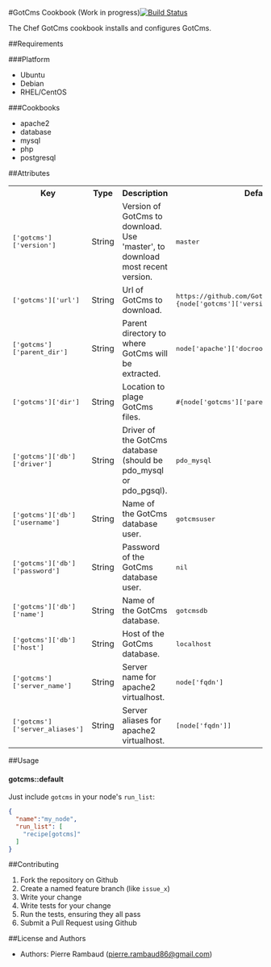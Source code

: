#GotCms Cookbook (Work in progress)[![Build Status](https://travis-ci.org/GotCms/gotcms-cookbook.svg?branch=master)](https://travis-ci.org/GotCms/gotcms-cookbook)

The Chef GotCms cookbook installs and configures GotCms.

##Requirements

###Platform

* Ubuntu
* Debian
* RHEL/CentOS

###Cookbooks

* apache2
* database
* mysql
* php
* postgresql

##Attributes

<table>
  <tr>
    <th>Key</th>
    <th>Type</th>
    <th>Description</th>
    <th>Default</th>
  </tr>
  <tr>
    <td><tt>['gotcms']['version']</tt></td>
    <td>String</td>
    <td>Version of GotCms to download. Use 'master', to download most recent version.</td>
    <td><tt>master</tt></td>
  </tr>
  <tr>
    <td><tt>['gotcms']['url']</tt></td>
    <td>String</td>
    <td>Url of GotCms to download.</td>
    <td><tt>https://github.com/GotCms/GotCms/archive/#{node['gotcms']['version']}.tar.gz</tt></td>
  </tr>
  <tr>
    <td><tt>['gotcms']['parent_dir']</tt></td>
    <td>String</td>
    <td>Parent directory to where GotCms will be extracted.</td>
    <td><tt>node['apache']['docroot_dir']</tt></td>
  </tr>
  <tr>
    <td><tt>['gotcms']['dir']</tt></td>
    <td>String</td>
    <td>Location to plage GotCms files.</td>
    <td><tt>#{node['gotcms']['parent_dir']}/gotcms</tt></td>
  </tr>
  <tr>
    <td><tt>['gotcms']['db']['driver']</tt></td>
    <td>String</td>
    <td>Driver of the GotCms database (should be pdo_mysql or pdo_pgsql).</td>
    <td><tt>pdo_mysql</tt></td>
  </tr>
  <tr>
    <td><tt>['gotcms']['db']['username']</tt></td>
    <td>String</td>
    <td>Name of the GotCms database user.</td>
    <td><tt>gotcmsuser</tt></td>
  </tr>
  <tr>
    <td><tt>['gotcms']['db']['password']</tt></td>
    <td>String</td>
    <td>Password of the GotCms database user.</td>
    <td><tt>nil</tt></td>
  </tr>
  <tr>
    <td><tt>['gotcms']['db']['name']</tt></td>
    <td>String</td>
    <td>Name of the GotCms database.</td>
    <td><tt>gotcmsdb</tt></td>
  </tr>
  <tr>
    <td><tt>['gotcms']['db']['host']</tt></td>
    <td>String</td>
    <td>Host of the GotCms database.</td>
    <td><tt>localhost</tt></td>
  </tr>
  <tr>
    <td><tt>['gotcms']['server_name']</tt></td>
    <td>String</td>
    <td>Server name for apache2 virtualhost.</td>
    <td><tt>node['fqdn']</tt></td>
  </tr>
  <tr>
    <td><tt>['gotcms']['server_aliases']</tt></td>
    <td>String</td>
    <td>Server aliases for apache2 virtualhost.</td>
    <td><tt>[node['fqdn']]</tt></td>
  </tr>
</table>

##Usage


#### gotcms::default
Just include `gotcms` in your node's `run_list`:

```json
{
  "name":"my_node",
  "run_list": [
    "recipe[gotcms]"
  ]
}
```

##Contributing

1. Fork the repository on Github
2. Create a named feature branch (like `issue_x`)
3. Write your change
4. Write tests for your change
5. Run the tests, ensuring they all pass
6. Submit a Pull Request using Github

##License and Authors

* Authors: Pierre Rambaud (pierre.rambaud86@gmail.com)
